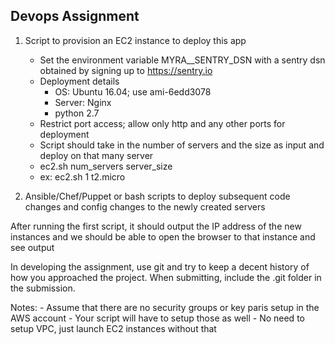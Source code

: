 Devops Assignment
-----------------

1. Script to provision an EC2 instance to deploy this app
    - Set the environment variable MYRA__SENTRY_DSN with a sentry dsn obtained by signing up to https://sentry.io
    - Deployment details
        - OS: Ubuntu 16.04; use ami-6edd3078
        - Server: Nginx
        - python 2.7
    - Restrict port access; allow only http and any other ports for deployment
    - Script should take in the number of servers and the size as input and deploy on that many server
    - ec2.sh num_servers server_size
    - ex: ec2.sh 1 t2.micro

2. Ansible/Chef/Puppet or bash scripts to deploy subsequent code changes and config changes to the newly created servers

After running the first script, it should output the IP address of the new instances and we should be able to open the browser to that instance and see output

In developing the assignment, use git and try to keep a decent history of how you approached the project. When submitting, include the .git folder in the submission.

Notes:
    - Assume that there are no security groups or key paris setup in the AWS account
    - Your script will have to setup those as well
    - No need to setup VPC, just launch EC2 instances without that